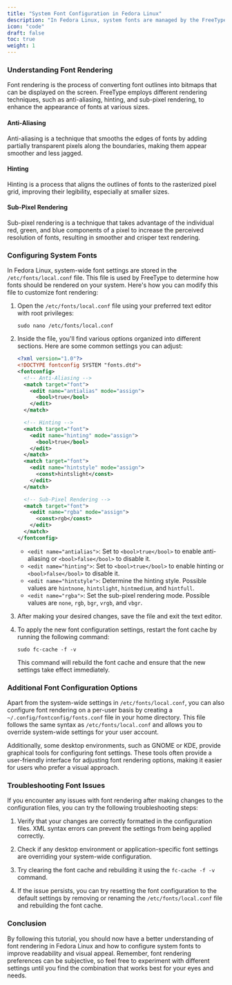 ```yaml
---
title: "System Font Configuration in Fedora Linux"
description: "In Fedora Linux, system fonts are managed by the FreeType library, which renders fonts on the screen. FreeType provides several options to tweak font rendering for improved readability and visual appeal. In this tutorial, we'll explore various font configuration settings and techniques to customize the appearance of fonts in your Fedora system."
icon: "code"
draft: false
toc: true
weight: 1
---
```


### Understanding Font Rendering

Font rendering is the process of converting font outlines into bitmaps that can be displayed on the screen. FreeType employs different rendering techniques, such as anti-aliasing, hinting, and sub-pixel rendering, to enhance the appearance of fonts at various sizes.

#### Anti-Aliasing

Anti-aliasing is a technique that smooths the edges of fonts by adding partially transparent pixels along the boundaries, making them appear smoother and less jagged.

#### Hinting

Hinting is a process that aligns the outlines of fonts to the rasterized pixel grid, improving their legibility, especially at smaller sizes.

#### Sub-Pixel Rendering

Sub-pixel rendering is a technique that takes advantage of the individual red, green, and blue components of a pixel to increase the perceived resolution of fonts, resulting in smoother and crisper text rendering.

### Configuring System Fonts

In Fedora Linux, system-wide font settings are stored in the `/etc/fonts/local.conf` file. This file is used by FreeType to determine how fonts should be rendered on your system. Here's how you can modify this file to customize font rendering:

1. Open the `/etc/fonts/local.conf` file using your preferred text editor with root privileges:

   ```
   sudo nano /etc/fonts/local.conf
   ```

2. Inside the file, you'll find various options organized into different sections. Here are some common settings you can adjust:

   ```xml
   <?xml version="1.0"?>
   <!DOCTYPE fontconfig SYSTEM "fonts.dtd">
   <fontconfig>
     <!-- Anti-Aliasing -->
     <match target="font">
       <edit name="antialias" mode="assign">
         <bool>true</bool>
       </edit>
     </match>

     <!-- Hinting -->
     <match target="font">
       <edit name="hinting" mode="assign">
         <bool>true</bool>
       </edit>
     </match>
     <match target="font">
       <edit name="hintstyle" mode="assign">
         <const>hintslight</const>
       </edit>
     </match>

     <!-- Sub-Pixel Rendering -->
     <match target="font">
       <edit name="rgba" mode="assign">
         <const>rgb</const>
       </edit>
     </match>
   </fontconfig>
   ```

   - `<edit name="antialias">`: Set to `<bool>true</bool>` to enable anti-aliasing or `<bool>false</bool>` to disable it.
   - `<edit name="hinting">`: Set to `<bool>true</bool>` to enable hinting or `<bool>false</bool>` to disable it.
   - `<edit name="hintstyle">`: Determine the hinting style. Possible values are `hintnone`, `hintslight`, `hintmedium`, and `hintfull`.
   - `<edit name="rgba">`: Set the sub-pixel rendering mode. Possible values are `none`, `rgb`, `bgr`, `vrgb`, and `vbgr`.

3. After making your desired changes, save the file and exit the text editor.

4. To apply the new font configuration settings, restart the font cache by running the following command:

   ```
   sudo fc-cache -f -v
   ```

   This command will rebuild the font cache and ensure that the new settings take effect immediately.

### Additional Font Configuration Options

Apart from the system-wide settings in `/etc/fonts/local.conf`, you can also configure font rendering on a per-user basis by creating a `~/.config/fontconfig/fonts.conf` file in your home directory. This file follows the same syntax as `/etc/fonts/local.conf` and allows you to override system-wide settings for your user account.

Additionally, some desktop environments, such as GNOME or KDE, provide graphical tools for configuring font settings. These tools often provide a user-friendly interface for adjusting font rendering options, making it easier for users who prefer a visual approach.

### Troubleshooting Font Issues

If you encounter any issues with font rendering after making changes to the configuration files, you can try the following troubleshooting steps:

1. Verify that your changes are correctly formatted in the configuration files. XML syntax errors can prevent the settings from being applied correctly.

2. Check if any desktop environment or application-specific font settings are overriding your system-wide configuration.

3. Try clearing the font cache and rebuilding it using the `fc-cache -f -v` command.

4. If the issue persists, you can try resetting the font configuration to the default settings by removing or renaming the `/etc/fonts/local.conf` file and rebuilding the font cache.

### Conclusion

By following this tutorial, you should now have a better understanding of font rendering in Fedora Linux and how to configure system fonts to improve readability and visual appeal. Remember, font rendering preferences can be subjective, so feel free to experiment with different settings until you find the combination that works best for your eyes and needs.